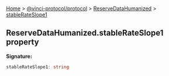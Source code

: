 [Home](./index.md) &gt; [@vinci-protocol/protocol](./protocol.md) &gt; [ReserveDataHumanized](./protocol.reservedatahumanized.md) &gt; [stableRateSlope1](./protocol.reservedatahumanized.stablerateslope1.md)

## ReserveDataHumanized.stableRateSlope1 property

<b>Signature:</b>

```typescript
stableRateSlope1: string
```
